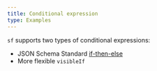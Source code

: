```yaml
---
title: Conditional expression
type: Examples
---
```


`sf` supports two types of conditional expressions:
- JSON Schema Standard [if-then-else](https://ajv.js.org/json-schema.html#if-then-else)
- More flexible `visibleIf`
